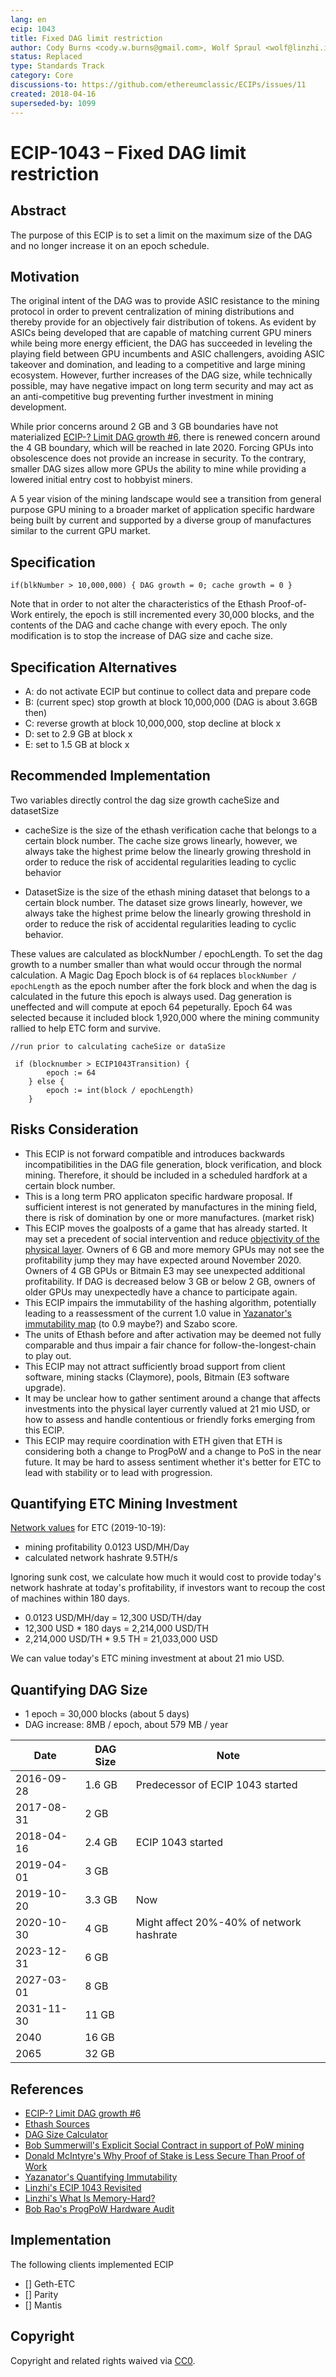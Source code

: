 ```yaml
---
lang: en
ecip: 1043
title: Fixed DAG limit restriction 
author: Cody Burns <cody.w.burns@gmail.com>, Wolf Spraul <wolf@linzhi.io>
status: Replaced
type: Standards Track
category: Core
discussions-to: https://github.com/ethereumclassic/ECIPs/issues/11
created: 2018-04-16
superseded-by: 1099
---
```


# ECIP-1043 – Fixed DAG limit restriction   
    
## Abstract
The purpose of this ECIP is to set a limit on the maximum size of the DAG and no longer increase it on an epoch schedule.

## Motivation
The original intent of the DAG was to provide ASIC resistance to the mining protocol in order to prevent centralization of mining distributions and thereby provide for an objectively fair distribution of tokens. As evident by ASICs being developed that are capable of matching current GPU miners while being more energy efficient, the DAG has succeeded in leveling the playing field between GPU incumbents and ASIC challengers, avoiding ASIC takeover and domination, and leading to a competitive and large mining ecosystem. However, further increases of the DAG size, while technically possible, may have negative impact on long term security and may act as an anti-competitive bug preventing further investment in mining development.

While prior concerns around 2 GB and 3 GB boundaries have not materialized [ECIP-? Limit DAG growth #6](https://github.com/ethereumproject/ECIPs/issues/6), there is renewed concern around the 4 GB boundary, which will be reached in late 2020. Forcing GPUs into obsolescence does not provide an increase in security. To the contrary, smaller DAG sizes allow more GPUs the ability to mine while providing a lowered initial entry cost to hobbyist miners.

A 5 year vision of the mining landscape would see a transition from general purpose GPU mining to a broader market of application specific hardware being built by current and supported by a diverse group of manufactures similar to the current GPU market.

## Specification
`if(blkNumber > 10,000,000) { DAG growth = 0; cache growth = 0 }`

Note that in order to not alter the characteristics of the Ethash Proof-of-Work entirely, the epoch is still incremented every 30,000 blocks, and the contents of the DAG and cache change with every epoch.
The only modification is to stop the increase of DAG size and cache size.

## Specification Alternatives
* A: do not activate ECIP but continue to collect data and prepare code
* B: (current spec) stop growth at block 10,000,000 (DAG is about 3.6GB then)
* C: reverse growth at block 10,000,000, stop decline at block x
* D: set to 2.9 GB at block x
* E: set to 1.5 GB at block x

## Recommended Implementation

Two variables directly control the dag size growth cacheSize and datasetSize 

 - cacheSize is the size of the ethash verification cache that belongs to a certain block number.  The cache size grows linearly, however, we always take the highest prime below the linearly growing threshold in order to reduce the risk of accidental regularities leading to cyclic behavior
 
 - DatasetSize is the size of the ethash mining dataset that belongs to a certain block number. The dataset size grows linearly, however, we always take the highest prime below the linearly growing threshold in order to reduce the risk of accidental regularities leading to cyclic behavior.
 
These values are calculated as blockNumber / epochLength. To set the dag growth to a number smaller than what would occur through the normal calculation. A Magic Dag Epoch block is of `64` replaces `blockNumber / epochLength` as the epoch number after the fork block and when the dag is calculated in the future this epoch is always used. Dag generation is uneffected and will compute at epoch 64 pepeturally. Epoch 64 was selected because it included block 1,920,000 where the mining community rallied to help ETC form and survive. 
 
```
//run prior to calculating cacheSize or dataSize 

 if (blocknumber > ECIP1043Transition) {
		epoch := 64
	} else {
		epoch := int(block / epochLength)
	}
```


## Risks Consideration
* This ECIP is not forward compatible and introduces backwards incompatibilities in the DAG file generation, block verification, and block mining. Therefore, it should be included in a scheduled hardfork at a certain block number.
* This is a long term PRO applicaton specific hardware proposal. If sufficient interest is not generated by manufactures in the mining field, there is risk of domination by one or more manufactures. (market risk)  
* This ECIP moves the goalposts of a game that has already started. It may set a precedent of social intervention and reduce [objectivity of the physical layer](https://etherplan.com/2019/10/07/why-proof-of-stake-is-less-secure-than-proof-of-work/9077/). Owners of 6 GB and more memory GPUs may not see the profitability jump they may have expected around November 2020. Owners of 4 GB GPUs or Bitmain E3 may see unexpected additional profitability. If DAG is decreased below 3 GB or below 2 GB, owners of older GPUs may unexpectedly have a chance to participate again.
* This ECIP impairs the immutability of the hashing algorithm, potentially leading to a reassessment of the current 1.0 value in [Yazanator's immutability map](https://medium.com/ethereum-classic/quantifying-immutability-e8f2b1bb9301) (to 0.9 maybe?) and Szabo score.
* The units of Ethash before and after activation may be deemed not fully comparable and thus impair a fair chance for follow-the-longest-chain to play out.
* This ECIP may not attract sufficiently broad support from client software, mining stacks (Claymore), pools, Bitmain (E3 software upgrade).
* It may be unclear how to gather sentiment around a change that affects investments into the physical layer currently valued at 21 mio USD, or how to assess and handle contentious or friendly forks emerging from this ECIP.
* This ECIP may require coordination with ETH given that ETH is considering both a change to ProgPoW and a change to PoS in the near future. It may be hard to assess sentiment whether it's better for ETC to lead with stability or to lead with progression.

## Quantifying ETC Mining Investment
[Network values](https://bitinfocharts.com) for ETC (2019-10-19):
- mining profitability 0.0123 USD/MH/Day
- calculated network hashrate 9.5TH/s

Ignoring sunk cost, we calculate how much it would cost to provide today's network hashrate at today's profitability, if investors want to recoup the cost of machines within 180 days.

- 0.0123 USD/MH/day = 12,300 USD/TH/day
- 12,300 USD * 180 days = 2,214,000 USD/TH
- 2,214,000 USD/TH * 9.5 TH = 21,033,000 USD

We can value today's ETC mining investment at about 21 mio USD.

## Quantifying DAG Size
* 1 epoch = 30,000 blocks (about 5 days)
* DAG increase: 8MB / epoch, about 579 MB / year

|Date|DAG Size|Note|
|----|--------|----|
|2016-09-28|1.6 GB|Predecessor of ECIP 1043 started|
|2017-08-31|2 GB||
|2018-04-16|2.4 GB|ECIP 1043 started|
|2019-04-01|3 GB||
|2019-10-20|3.3 GB|Now|
|2020-10-30|4 GB|Might affect 20%-40% of network hashrate|
|2023-12-31|6 GB||
|2027-03-01|8 GB||
|2031-11-30|11 GB||
|2040|16 GB||
|2065|32 GB||

## References
- [ECIP-? Limit DAG growth #6](https://github.com/ethereumproject/ECIPs/issues/6)
- [Ethash Sources](https://github.com/ethereum/ethash)
- [DAG Size Calculator](https://investoon.com/tools/dag_size)
- [Bob Summerwill's Explicit Social Contract in support of PoW mining](https://ethereumclassic.org/blog/2019-10-06-pow-mining-explicit-social-contract/)
- [Donald McIntyre's Why Proof of Stake is Less Secure Than Proof of Work](https://etherplan.com/2019/10/07/why-proof-of-stake-is-less-secure-than-proof-of-work/9077/)
- [Yazanator's Quantifying Immutability](https://medium.com/ethereum-classic/quantifying-immutability-e8f2b1bb9301)
- [Linzhi's ECIP 1043 Revisited](https://medium.com/@Linzhi/ecip-1043-revisited-cd2e500b8550)
- [Linzhi's What Is Memory-Hard?](https://medium.com/@Linzhi/what-is-memory-hard-45a363b59dfe)
- [Bob Rao's ProgPoW Hardware Audit](https://github.com/ethereum-cat-herders/progpow-audit/raw/master/Bob%20Rao%20-%20ProgPOW%20Hardware%20Audit%20Report%20Final.pdf)

## Implementation
The following clients implemented ECIP

- [] Geth-ETC
- [] Parity
- [] Mantis

## Copyright
Copyright and related rights waived via [CC0](https://creativecommons.org/publicdomain/zero/1.0/).
